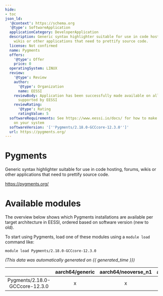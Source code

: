 ```yaml
---
hide:
- toc
json_ld:
  '@context': https://schema.org
  '@type': SoftwareApplication
  applicationCategory: DeveloperApplication
  description: Generic syntax highlighter suitable for use in code hosting, forums,
    wikis or other applications that need to prettify source code.
  license: Not confirmed
  name: Pygments
  offers:
    '@type': Offer
    price: 0
  operatingSystem: LINUX
  review:
    '@type': Review
    author:
      '@type': Organization
      name: EESSI
    reviewBody: Application has been successfully made available on all architectures
      supported by EESSI
    reviewRating:
      '@type': Rating
      ratingValue: 5
  softwareRequirements: See https://www.eessi.io/docs/ for how to make EESSI available
    on your system
  softwareVersion: '[''Pygments/2.18.0-GCCcore-12.3.0'']'
  url: https://pygments.org/
---
```


Pygments
========


Generic syntax highlighter suitable for use in code hosting, forums, wikis or other applications that need to prettify source code.

https://pygments.org/
# Available modules


The overview below shows which Pygments installations are available per target architecture in EESSI, ordered based on software version (new to old).

To start using Pygments, load one of these modules using a `module load` command like:

```shell
module load Pygments/2.18.0-GCCcore-12.3.0
```

*(This data was automatically generated on {{ generated_time }})*  

| |aarch64/generic|aarch64/neoverse_n1|aarch64/neoverse_v1|aarch64/nvidia|x86_64/generic|x86_64/amd/zen2|x86_64/amd/zen3|x86_64/amd/zen4|x86_64/intel/haswell|x86_64/intel/sapphirerapids|x86_64/intel/skylake_avx512|aarch64/nvidia/grace|
| :---: | :---: | :---: | :---: | :---: | :---: | :---: | :---: | :---: | :---: | :---: | :---: | :---: |
|Pygments/2.18.0-GCCcore-12.3.0|x|x|x|-|x|x|x|x|x|x|x|x|
